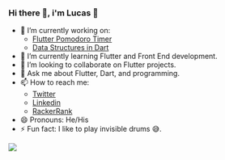 ### Hi there 👋, i'm Lucas 🙂

- 🔭 I’m currently working on:
  - [Flutter Pomodoro Timer](https://github.com/snlucas/flutter_pomodoro_timer)
  - [Data Structures in Dart](https://github.com/snlucas/Data-Structures-in-Dart)
- 🌱 I’m currently learning Flutter and Front End development.
- 👯 I’m looking to collaborate on Flutter projects.
- 💬 Ask me about Flutter, Dart, and programming.
- 📫 How to reach me:
  - [Twitter](https://twitter.com/synclucas)
  - [Linkedin](https://www.linkedin.com/in/sn-lucas/)
  - [RackerRank](https://www.hackerrank.com/lucas_lambda_101)
- 😄 Pronouns: He/His
- ⚡ Fun fact: I like to play invisible drums 😅.


<img src="https://github-readme-stats.vercel.app/api?username=snlucas&&show_icons=true&title_color=d11b54&icon_color=a8066a&text_color=37d368&bg_color=191919">
